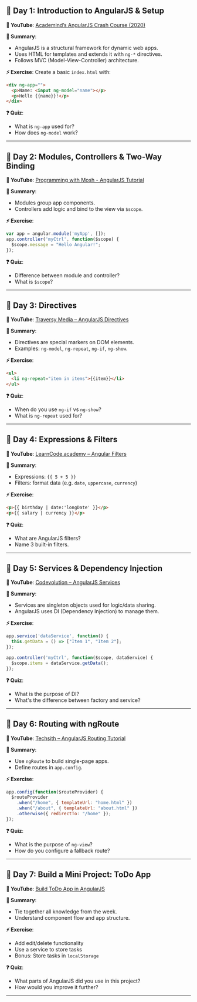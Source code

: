 ## 📅 Day 1: Introduction to AngularJS & Setup

**🎥 YouTube**: [Academind’s AngularJS Crash Course (2020)](https://www.youtube.com/watch?v=1tRLveSyNz8)

**📖 Summary**:
- AngularJS is a structural framework for dynamic web apps.
- Uses HTML for templates and extends it with `ng-*` directives.
- Follows MVC (Model-View-Controller) architecture.

**⚡ Exercise**:
Create a basic `index.html` with:
```html
<div ng-app="">
  <p>Name: <input ng-model="name"></p>
  <p>Hello {{name}}!</p>
</div>
```

**❓ Quiz**:
- What is `ng-app` used for?
- How does `ng-model` work?

---

## 📅 Day 2: Modules, Controllers & Two-Way Binding

**🎥 YouTube**: [Programming with Mosh - AngularJS Tutorial](https://www.youtube.com/watch?v=6xgMkzFIF8w)

**📖 Summary**:
- Modules group app components.
- Controllers add logic and bind to the view via `$scope`.

**⚡ Exercise**:
```js
var app = angular.module('myApp', []);
app.controller('myCtrl', function($scope) {
  $scope.message = "Hello Angular!";
});
```

**❓ Quiz**:
- Difference between module and controller?
- What is `$scope`?

---

## 📅 Day 3: Directives

**🎥 YouTube**: [Traversy Media – AngularJS Directives](https://www.youtube.com/watch?v=k9n_rrY0NyY)

**📖 Summary**:
- Directives are special markers on DOM elements.
- Examples: `ng-model`, `ng-repeat`, `ng-if`, `ng-show`.

**⚡ Exercise**:
```html
<ul>
  <li ng-repeat="item in items">{{item}}</li>
</ul>
```

**❓ Quiz**:
- When do you use `ng-if` vs `ng-show`?
- What is `ng-repeat` used for?

---

## 📅 Day 4: Expressions & Filters

**🎥 YouTube**: [LearnCode.academy – Angular Filters](https://www.youtube.com/watch?v=nfUlJ9cX2x4)

**📖 Summary**:
- Expressions: `{{ 5 + 5 }}`
- Filters: format data (e.g. `date`, `uppercase`, `currency`)

**⚡ Exercise**:
```html
<p>{{ birthday | date:'longDate' }}</p>
<p>{{ salary | currency }}</p>
```

**❓ Quiz**:
- What are AngularJS filters?
- Name 3 built-in filters.

---

## 📅 Day 5: Services & Dependency Injection

**🎥 YouTube**: [Codevolution – AngularJS Services](https://www.youtube.com/watch?v=C7NFuH5SfqQ)

**📖 Summary**:
- Services are singleton objects used for logic/data sharing.
- AngularJS uses DI (Dependency Injection) to manage them.

**⚡ Exercise**:
```js
app.service('dataService', function() {
  this.getData = () => ["Item 1", "Item 2"];
});

app.controller('myCtrl', function($scope, dataService) {
  $scope.items = dataService.getData();
});
```

**❓ Quiz**:
- What is the purpose of DI?
- What's the difference between factory and service?

---

## 📅 Day 6: Routing with ngRoute

**🎥 YouTube**: [Techsith – AngularJS Routing Tutorial](https://www.youtube.com/watch?v=pFcXdxPvjDE)

**📖 Summary**:
- Use `ngRoute` to build single-page apps.
- Define routes in `app.config`.

**⚡ Exercise**:
```js
app.config(function($routeProvider) {
  $routeProvider
    .when("/home", { templateUrl: "home.html" })
    .when("/about", { templateUrl: "about.html" })
    .otherwise({ redirectTo: "/home" });
});
```

**❓ Quiz**:
- What is the purpose of `ng-view`?
- How do you configure a fallback route?

---

## 📅 Day 7: Build a Mini Project: ToDo App

**🎥 YouTube**: [Build ToDo App in AngularJS](https://www.youtube.com/watch?v=KrKrN0Pm85s)

**📖 Summary**:
- Tie together all knowledge from the week.
- Understand component flow and app structure.

**⚡ Exercise**:
- Add edit/delete functionality
- Use a service to store tasks
- Bonus: Store tasks in `localStorage`

**❓ Quiz**:
- What parts of AngularJS did you use in this project?
- How would you improve it further?

---

